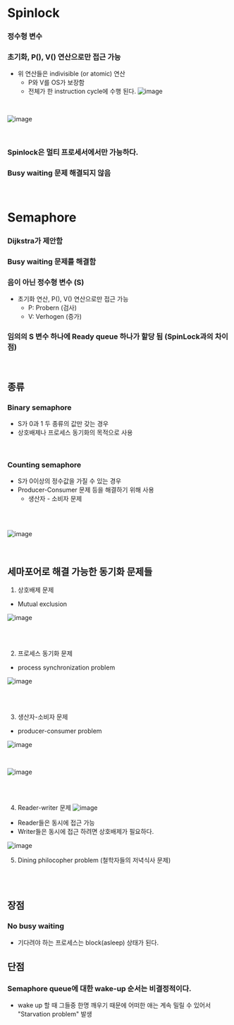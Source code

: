 # Spinlock

### 정수형 변수
### 초기화, P(), V() 연산으로만 접근 가능
- 위 연산들은 indivisible (or atomic) 연산
  - P와 V를 OS가 보장함 
  - 전체가 한 instruction cycle에 수행 된다.
  ![image](https://github.com/leesuuuuumm/Deep-CS-study_for_interview/assets/58407737/754ba6ef-e731-4814-b645-4e156d42e545)

</br>

![image](https://github.com/leesuuuuumm/Deep-CS-study_for_interview/assets/58407737/9fef4555-7930-4f59-9c43-3e54712b36d8)

</br>

### Spinlock은 멀티 프로세서에서만 가능하다.
### Busy waiting 문제 해결되지 않음 

</br>


# Semaphore
### Dijkstra가 제안함
### Busy waiting 문제를 해결함
### 음이 아닌 정수형 변수 (S)
- 초기화 연산, P(), V() 연산으로만 접근 가능
  - P: Probern (검사)
  - V: Verhogen (증가)
 
### 임의의 S 변수 하나에 Ready queue 하나가 할당 됨 (SpinLock과의 차이점) 

</br>

## 종류
### Binary semaphore
- S가 0과 1 두 종류의 값만 갖는 경우
- 상호배제나 프로세스 동기화의 목적으로 사용

</br>

### Counting semaphore
- S가 0이상의 정수값을 가질 수 있는 경우
- Producer-Consumer 문제 등을 해결하기 위해 사용
  - 생산자 - 소비자 문제

</br>
</br>


![image](https://github.com/leesuuuuumm/Deep-CS-study_for_interview/assets/58407737/45d98949-f085-47dd-a929-d7896a99d616)

</br>

## 세마포어로 해결 가능한 동기화 문제들
1. 상호배제 문제
- Mutual exclusion

![image](https://github.com/leesuuuuumm/Deep-CS-study_for_interview/assets/58407737/29690b21-1756-4503-86d0-dc226154d4de)








</br>
</br>




2. 프로세스 동기화 문제
- process synchronization problem

![image](https://github.com/leesuuuuumm/Deep-CS-study_for_interview/assets/58407737/d728e822-abe5-44d5-8aef-5dcc834105e7)


</br>
</br>


3. 생산자-소비자 문제
- producer-consumer problem

![image](https://github.com/leesuuuuumm/Deep-CS-study_for_interview/assets/58407737/a8a04299-f565-4834-8f0f-4b1c597f3118)

</br>

![image](https://github.com/leesuuuuumm/Deep-CS-study_for_interview/assets/58407737/ed295f47-21ab-45d1-8b4f-264df7f4b611)


</br>
</br>
 
4. Reader-writer 문제
![image](https://github.com/leesuuuuumm/Deep-CS-study_for_interview/assets/58407737/4b0f5959-a0e0-408c-ad36-1ea84e141062) </br>

- Reader들은 동시에 접근 가능
- Writer들은 동시에 접근 하려면 상호배제가 필요하다.

![image](https://github.com/leesuuuuumm/Deep-CS-study_for_interview/assets/58407737/fd2ae94d-07e2-449f-839e-f5eaf4205f47)

5. Dining philocopher problem (철학자들의 저녁식사 문제)

</br>
</br>
   
## 장점
### No busy waiting
- 기다려야 하는 프로세스는 block(asleep) 상태가 된다.

## 단점
### Semaphore queue에 대한 wake-up 순서는 비결정적이다.
- wake up 할 때 그들중 한명 깨우기 때문에 어떠한 애는 계속 밀릴 수 있어서 "Starvation problem" 발생 

